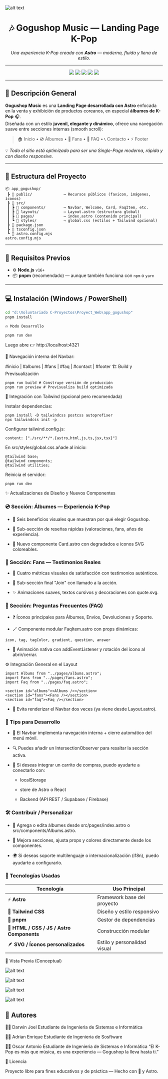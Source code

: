 ![alt text](image-5.png)

<h1 align="center">🎶 Gogushop Music — Landing Page K-Pop</h1>
<p align="center">
  <i>Una experiencia K-Pop creada con <b>Astro</b> — moderna, fluida y llena de estilo.</i>
</p>

---

<p align="center">
  <img src="https://img.shields.io/badge/Framework-Astro-FF6C00?style=for-the-badge&logo=astro&logoColor=white" />
  <img src="https://img.shields.io/badge/Styling-TailwindCSS-38B2AC?style=for-the-badge&logo=tailwindcss&logoColor=white" />
  <img src="https://img.shields.io/badge/Language-JavaScript-F7DF1E?style=for-the-badge&logo=javascript&logoColor=black" />
  <img src="https://img.shields.io/badge/Package-pnpm-F69220?style=for-the-badge&logo=pnpm&logoColor=white" />
  <img src="https://img.shields.io/badge/Made%20With-%F0%9F%A4%8D%20Love%20%26%20KPop-pink?style=for-the-badge" />
</p>

---

## 🌸 Descripción General

**Gogushop Music** es una **Landing Page desarrollada con Astro** enfocada en la venta y exhibición de productos coreanos, en especial **álbumes de K-Pop** 🎧.  
Diseñada con un estilo **juvenil, elegante y dinámico**, ofrece una navegación suave entre secciones internas (smooth scroll):

> 🏠 Inicio • 💿 Álbumes • 💜 Fans • 💬 FAQ • 📞 Contacto • ⚡ Footer

💡 _Todo el sitio está optimizado para ser una Single-Page moderna, rápida y con diseño responsive._

---

## 🧩 Estructura del Proyecto

```plaintext
📦 app_gogushop/
 ┣ 📂 public/              → Recursos públicos (favicon, imágenes, íconos)
 ┣ 📂 src/
 ┃ ┣ 📂 components/        → Navbar, Welcome, Card, FaqItem, etc.
 ┃ ┣ 📂 layouts/           → Layout.astro (estructura global)
 ┃ ┣ 📂 pages/             → index.astro (contenido principal)
 ┃ ┗ 📂 styles/            → global.css (estilos + Tailwind opcional)
 ┣ 📜 package.json
 ┣ 📜 tsconfig.json
 ┗ 📜 astro.config.mjs
astro.config.mjs
```
---

## 🚀 **Requisitos Previos**

- ⚙️ **Node.js** `v16+`
- 📦 **pnpm** (recomendado) — aunque también funciona con `npm` o `yarn`

---

## 💻 **Instalación (Windows / PowerShell)**

```bash
cd "d:\Voluntariado C-Proyectos\Proyect_Web\app_gogushop"
pnpm install

🔥 Modo Desarrollo
```

```
pnpm run dev
```

Luego abre 👉 http://localhost:4321

🧭 Navegación interna del Navbar:

#inicio | #albums | #fans | #faq | #contact | #footer
🏗️ Build y Previsualización

```
pnpm run build # Construye versión de producción
pnpm run preview # Previsualiza build optimizada
```

🌈 Integración con Tailwind (opcional pero recomendada)

Instalar dependencias:

```
pnpm install -D tailwindcss postcss autoprefixer
npx tailwindcss init -p
```

Configurar tailwind.config.js:

```
content: ["./src/**/*.{astro,html,js,ts,jsx,tsx}"]
```

En src/styles/global.css añade al inicio:

```
@tailwind base;
@tailwind components;
@tailwind utilities;
```

Reinicia el servidor:

```
pnpm run dev
```

✨ Actualizaciones de Diseño y Nuevos Componentes

### 💿 Sección: Álbumes — Experiencia K-Pop

- 🔹 Seis beneficios visuales que muestran por qué elegir Gogushop.

- 🌟 Sub-sección de reseñas rápidas (valoraciones, fans, años de experiencia).

- 💠 Nuevo componente Card.astro con degradados e íconos SVG coloreables.

### 💜 Sección: Fans — Testimonios Reales

- 💬 Cuatro métricas visuales de satisfacción con testimonios auténticos.

- 🌸 Sub-sección final "Join" con llamado a la acción.

- ✨ Animaciones suaves, textos cursivos y decoraciones con quote.svg.

### 💬 Sección: Preguntas Frecuentes (FAQ)

- ❓ Íconos principales para Álbumes, Envíos, Devoluciones y Soporte.

- 🪄 Componente modular FaqItem.astro con props dinámicas:

```
icon, tag, tagColor, gradient, question, answer
```

- 💫 Animación nativa con addEventListener y rotación del ícono al abrir/cerrar.

⚙️ Integración General en el Layout

```astro
import Albums from "../pages/albums.astro";
import Fans from "../pages/fans.astro";
import Faq from "../pages/faq.astro";

<section id="albums"><Albums /></section>
<section id="fans"><Fans /></section>
<section id="faq"><Faq /></section>

```

- 🧠 Evita renderizar el Navbar dos veces (ya viene desde Layout.astro).

### 🧠 Tips para Desarrollo

- 🧭 El Navbar implementa navegación interna + cierre automático del menú móvil.

- 🔍 Puedes añadir un IntersectionObserver para resaltar la sección activa.

- 🛒 Si deseas integrar un carrito de compras, puedo ayudarte a conectarlo con:

  - localStorage

  - store de Astro o React

  - Backend (API REST / Supabase / Firebase)

### 🛠️ Contribuir / Personalizar

- 🎨 Agrega o edita álbumes desde src/pages/index.astro o src/components/Albums.astro.

- 💬 Mejora secciones, ajusta props y colores directamente desde los componentes.

- 🌍 Si deseas soporte multilenguaje o internacionalización (i18n), puedo ayudarte a configurarlo.

### 💖 Tecnologías Usadas

| Tecnología                                | Uso Principal                |
| ----------------------------------------- | ---------------------------- |
| ⚡ **Astro**                              | Framework base del proyecto  |
| 🎨 **Tailwind CSS**                       | Diseño y estilo responsivo   |
| 💾 **pnpm**                               | Gestor de dependencias       |
| 🧱 **HTML / CSS / JS / Astro Components** | Construcción modular         |
| 🪶 **SVG / Íconos personalizados**        | Estilo y personalidad visual |

🌟 Vista Previa (Conceptual)

![alt text](image.png)

![alt text](image-1.png)

![alt text](image-2.png)

![alt text](image-3.png)

## 💫 Autores

👨‍💻 Darwin Joel
Estudiante de Ingenieria de Sistemas e Informática

👨‍💻 Adrian Enrique
Estudiante de Ingenieria de Sosftware

👨‍💻 Oscar Antonio
Estudiante de Ingenieria de Sistemas e Informática
“El K-Pop es más que música, es una experiencia — Gogushop la lleva hasta ti.”

🧷 Licencia

Proyecto libre para fines educativos y de práctica — Hecho con 💜 y Astro.
